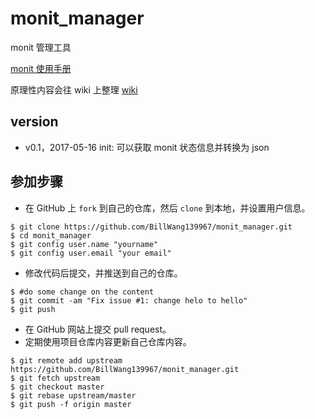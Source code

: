 # monit_manager
monit 管理工具

[monit 使用手册](https://billwang139967.gitbooks.io/op_practice_book/content/doc/monitor/monit.html)

原理性内容会往 wiki 上整理
[wiki](https://github.com/BillWang139967/monit_manager/wiki)

## version

* v0.1，2017-05-16 init: 可以获取 monit 状态信息并转换为 json

## 参加步骤

* 在 GitHub 上 `fork` 到自己的仓库，然后 `clone` 到本地，并设置用户信息。
```
$ git clone https://github.com/BillWang139967/monit_manager.git
$ cd monit_manager
$ git config user.name "yourname"
$ git config user.email "your email"
```
* 修改代码后提交，并推送到自己的仓库。
```
$ #do some change on the content
$ git commit -am "Fix issue #1: change helo to hello"
$ git push
```
* 在 GitHub 网站上提交 pull request。
* 定期使用项目仓库内容更新自己仓库内容。
```
$ git remote add upstream https://github.com/BillWang139967/monit_manager.git
$ git fetch upstream
$ git checkout master
$ git rebase upstream/master
$ git push -f origin master
```
